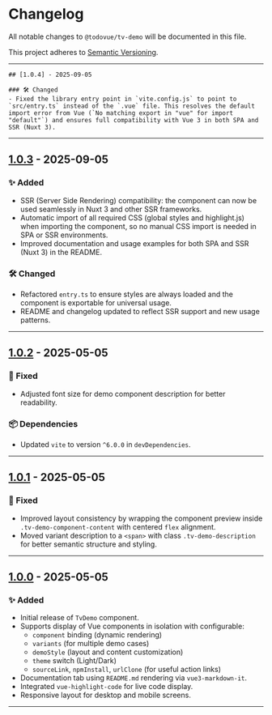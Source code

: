 # Changelog

All notable changes to `@todovue/tv-demo` will be documented in this file.

This project adheres to [Semantic Versioning](https://semver.org/).

---
    ## [1.0.4] - 2025-09-05
    
    ### 🛠️ Changed
    - Fixed the library entry point in `vite.config.js` to point to `src/entry.ts` instead of the `.vue` file. This resolves the default import error from Vue (`No matching export in "vue" for import "default"`) and ensures full compatibility with Vue 3 in both SPA and SSR (Nuxt 3).

---
## [1.0.3] - 2025-09-05

### ✨ Added
- SSR (Server Side Rendering) compatibility: the component can now be used seamlessly in Nuxt 3 and other SSR frameworks.
- Automatic import of all required CSS (global styles and highlight.js) when importing the component, so no manual CSS import is needed in SPA or SSR environments.
- Improved documentation and usage examples for both SPA and SSR (Nuxt 3) in the README.

### 🛠️ Changed
- Refactored `entry.ts` to ensure styles are always loaded and the component is exportable for universal usage.
- README and changelog updated to reflect SSR support and new usage patterns.

---
## [1.0.2] - 2025-05-05

### 🐛 Fixed
- Adjusted font size for demo component description for better readability.

### 📦 Dependencies
- Updated `vite` to version `^6.0.0` in `devDependencies`.

---
## [1.0.1] - 2025-05-05

### 🐛 Fixed
- Improved layout consistency by wrapping the component preview inside `.tv-demo-component-content` with centered `flex` alignment.
- Moved variant description to a `<span>` with class `.tv-demo-description` for better semantic structure and styling.

---
## [1.0.0] - 2025-05-05

### ✨ Added
- Initial release of `TvDemo` component.
- Supports display of Vue components in isolation with configurable:
    - `component` binding (dynamic rendering)
    - `variants` (for multiple demo cases)
    - `demoStyle` (layout and content customization)
    - `theme` switch (Light/Dark)
    - `sourceLink`, `npmInstall`, `urlClone` (for useful action links)
- Documentation tab using `README.md` rendering via `vue3-markdown-it`.
- Integrated `vue-highlight-code` for live code display.
- Responsive layout for desktop and mobile screens.

---
[1.0.4]: https://github.com/TODOvue/tv-demo/pull/22/files
[1.0.3]: https://github.com/TODOvue/tv-demo/pull/21/files
[1.0.2]: https://github.com/TODOvue/tv-demo/pull/20/files
[1.0.1]: https://github.com/TODOvue/tv-demo/pull/19/files
[1.0.0]: https://github.com/TODOvue/tv-demo/pull/18/files
